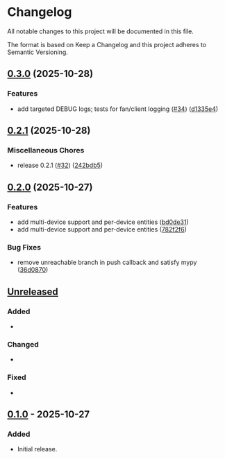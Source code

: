 # Changelog

All notable changes to this project will be documented in this file.

The format is based on Keep a Changelog and this project adheres to Semantic Versioning.

## [0.3.0](https://github.com/tjbaker/homeassistant-fansync/compare/v0.2.1...v0.3.0) (2025-10-28)


### Features

* add targeted DEBUG logs; tests for fan/client logging ([#34](https://github.com/tjbaker/homeassistant-fansync/issues/34)) ([d1335e4](https://github.com/tjbaker/homeassistant-fansync/commit/d1335e4051a5a9cc298d4d87f382a5bdfc38afba))

## [0.2.1](https://github.com/tjbaker/homeassistant-fansync/compare/v0.2.0...v0.2.1) (2025-10-28)


### Miscellaneous Chores

* release 0.2.1 ([#32](https://github.com/tjbaker/homeassistant-fansync/issues/32)) ([242bdb5](https://github.com/tjbaker/homeassistant-fansync/commit/242bdb5a6e6ba869a202bf03fdb98e0e9708adfc))

## [0.2.0](https://github.com/tjbaker/homeassistant-fansync/compare/0.1.0...v0.2.0) (2025-10-27)


### Features

* add multi-device support and per-device entities ([bd0de31](https://github.com/tjbaker/homeassistant-fansync/commit/bd0de31f755edd234dfd32e762f1c445a638e962))
* add multi-device support and per-device entities ([782f2f6](https://github.com/tjbaker/homeassistant-fansync/commit/782f2f6b38a1922537382016a45654c38688c982))


### Bug Fixes

* remove unreachable branch in push callback and satisfy mypy ([36d0870](https://github.com/tjbaker/homeassistant-fansync/commit/36d087034cf86213f277061da5228b3b16409484))

## [Unreleased]

### Added
- 

### Changed
- 

### Fixed
- 

## [0.1.0] - 2025-10-27
### Added
- Initial release.

[Unreleased]: https://github.com/tjbaker/homeassistant-fansync/compare/v0.1.0...HEAD
[0.1.0]: https://github.com/tjbaker/homeassistant-fansync/releases/tag/v0.1.0
